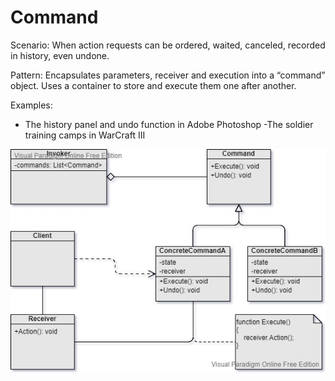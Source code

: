 Command
===

Scenario: When action requests can be ordered, waited, canceled, recorded in history, even undone.

Pattern: Encapsulates parameters, receiver and execution into a “command” object. Uses a container to store and execute them one after another.

Examples:
- The history panel and undo function in Adobe Photoshop
-The soldier training camps in WarCraft III

![UML](UML.jpg)
